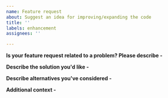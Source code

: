 ```yaml
---
name: Feature request
about: Suggest an idea for improving/expanding the code
title: ''
labels: enhancement
assignees: ''

---
```


**Is your feature request related to a problem? Please describe -**

**Describe the solution you'd like -**

**Describe alternatives you've considered -**

**Additional context -**